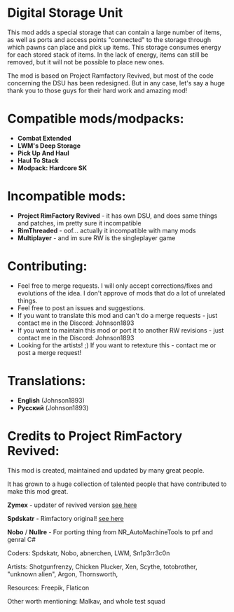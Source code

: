 # Digital Storage Unit

This mod adds a special storage that can contain a large number of items, as well as ports and access points "connected" to the storage through which pawns can place and pick up
items. 
This storage consumes energy for each stored stack of items. In the lack of energy, items can still be removed, but it will not be possible to place new ones.

The mod is based on Project Ramfactory Revived, but most of the code concerning the DSU has been redesigned. But in any case, let's say a huge thank you to those guys for their
hard work and amazing mod!

# Compatible mods/modpacks:
+ **Combat Extended**
+ **LWM's Deep Storage**
+ **Pick Up And Haul**
+ **Haul To Stack**
+ **Modpack: Hardcore SK**

# Incompatible mods:
- **Project RimFactory Revived** - it has own DSU, and does same things and patches, im pretty sure it incompatible
- **RimThreaded** - oof... actually it incompatible with many mods
- **Multiplayer** - and im sure RW is the singleplayer game

# Contributing:
+ Feel free to merge requests. I will only accept corrections/fixes and evolutions of the idea. I don't approve of mods that do a lot of unrelated things.
+ Feel free to post an issues and suggestions.
+ If you want to translate this mod and can't do a merge requests - just contact me in the Discord: Johnson1893
+ If you want to maintain this mod or port it to another RW revisions - just contact me in the Discord: Johnson1893
+ Looking for the artists! ;) If you want to retexture this - contact me or post a merge request!

# Translations:
+ **English** (Johnson1893)
+ **Русский** (Johnson1893)

# Credits to Project RimFactory Revived:

This mod is created, maintained and updated by many great people.

It has grown to a huge collection of talented people that have contributed to make this mod great.

**Zymex** - updater of revived version [see here](https://github.com/zymex22/Project-RimFactory-Revived)

**Spdskatr** - Rimfactory original! [see here](https://github.com/spdskatr/ProjectRimFactory)

**Nobo** / **Nullre** - For porting thing from NR_AutoMachineTools to prf and genral C#

Coders: Spdskatr, Nobo, abnerchen, LWM, Sn1p3rr3c0n

Artists: Shotgunfrenzy, Chicken Plucker, Xen, Scythe, totobrother, "unknown alien", Argon, Thornsworth,

Resources: Freepik, Flaticon

Other worth mentioning: Malkav, and whole test squad
